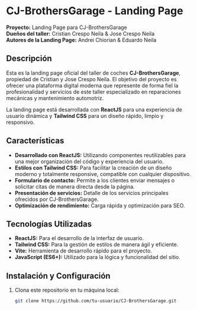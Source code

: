 # CJ-BrothersGarage - Landing Page

**Proyecto:** Landing Page para CJ-BrothersGarage  
**Dueños del taller:** Cristian Crespo Neila & Jose Crespo Neila  
**Autores de la Landing Page:** Andrei Chiorian & Eduardo Neila

## Descripción

Esta es la landing page oficial del taller de coches **CJ-BrothersGarage**, propiedad de Cristian y Jose Crespo Neila. El objetivo del proyecto es ofrecer una plataforma digital moderna que represente de forma fiel la profesionalidad y servicios de este taller especializado en reparaciones mecánicas y mantenimiento automotriz. 

La landing page está desarrollada con **ReactJS** para una experiencia de usuario dinámica y **Tailwind CSS** para un diseño rápido, limpio y responsivo.

## Características

- **Desarrollado con ReactJS:** Utilizando componentes reutilizables para una mejor organización del código y experiencia del usuario.
- **Estilos con Tailwind CSS:** Para facilitar la creación de un diseño moderno y totalmente responsive, compatible con cualquier dispositivo.
- **Formulario de contacto:** Permite a los clientes enviar mensajes o solicitar citas de manera directa desde la página.
- **Presentación de servicios:** Detalle de los servicios principales ofrecidos por CJ-BrothersGarage.
- **Optimización de rendimiento:** Carga rápida y optimización para SEO.
  
## Tecnologías Utilizadas

- **ReactJS:** Para el desarrollo de la interfaz de usuario.
- **Tailwind CSS:** Para la gestión de estilos de manera ágil y eficiente.
- **Vite:** Herramienta de desarrollo rápido para el proyecto.
- **JavaScript (ES6+):** Utilizado para la lógica y funcionalidad del sitio.

## Instalación y Configuración

1. Clona este repositorio en tu máquina local:
   ```bash
   git clone https://github.com/tu-usuario/CJ-BrothersGarage.git
